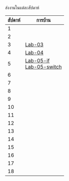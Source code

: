 ส่งงานในแต่ละสัปดาห์

สัปดาห์ | การบ้าน 
--- | --- 
1|
2|
3|[Lab-03](https://github.com/ADSADAWUT/ENGCC304/blob/main/Lab-03)
4|[Lab-04](https://github.com/ADSADAWUT/ENGCC304/blob/main/Lap-04)
5|[Lab-05-if](https://github.com/ADSADAWUT/ENGCC304/blob/main/Lap-05-if)<br />[Lab-05-switch](https://github.com/ADSADAWUT/ENGCC304/blob/main/Lap-05-switch)
6|
7|
8|
9|
10|
11|
12|
13|
14|
15|
16|
17|
18|
